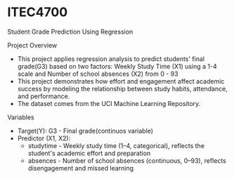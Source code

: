 # ITEC4700
Student Grade Prediction Using Regression

Project Overview
- This project applies regression analysis to predict students' final grade(G3) based on two factors: Weekly Study Time (X1) using a 1-4 scale and Number of school absences (X2) from 0 - 93
- This project demonstrates how effort and engagement affect academic success by modeling the relationship between study habits, attendance, and performance.
- The dataset comes from the UCI Machine Learning Repository.

Variables
- Target(Y): G3 - Final grade(continuos variable)
- Predictor (X1, X2): 
  - studytime - Weekly study time (1–4, categorical), reflects the student's academic effort and preparation
  - absences - Number of school absences (continuous, 0–93), reflects disengagement and missed learning
